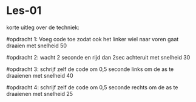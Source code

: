 # Les-01
korte uitleg over de techniek:

#opdracht 1: Voeg code toe zodat ook het linker wiel naar voren gaat draaien met snelheid 50

#opdracht 2: wacht 2 seconde en rijd dan 2sec achteruit met snelheid 30

#opdracht 3: schrijf zelf de code om 0,5 seconde links om de as te draaienen met snelheid 40

#opdracht 4: schrijf zelf de code om 0,5 seconde rechts om de as te draaienen met snelheid 25

